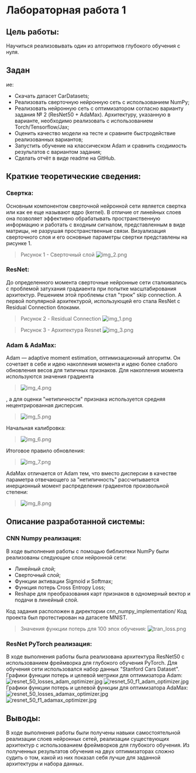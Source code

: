 # Лабораторная работа 1	
## Цель работы:
Научиться реализовывать один из алгоритмов глубокого обучения с нуля.
## Задан
ие:
- Скачать датасет CarDatasets;	
- Реализовать сверточную нейронную сеть с использованием NumPy;
- Реализовать нейронную сеть с оптимизатором согласно варианту задания № 2 (ResNet50 + AdaMax). Архитектуру, указанную в варианте, необходимо реализовать с использованием Torch/Tensorflow/Jax;
- Оценить качество модели на тесте и сравните быстродействие реализованных вариантов;
- Запустить обучение на классическом Adam и сравнить сходимость результатов с вариантом задания;
- Сделать отчёт в виде readme на GitHub.

## Краткие теоретические сведения:
### Свертка:
Основным компонентом сверточной нейронной сети является свертка или как ее еще называют ядро (kernel).
В отличие от линейных слоев она позволяет эффективно обрабатывать пространственную информацию и работать с входным 
сигналом, представленным в виде матрицы, не разрушая пространственные связи. 
Визуализация сверточного слоя и его основные параметры свертки представлены на рисунке 1.
> Рисунок 1 - Сверточный слой
![img_2.png](images/img_2.png)
### ResNet:
До определенного момента сверточные нейронные сети сталкивались с проблемой затухания градиаента при попытке масштабирования 
архитектур. Решением этой проблемы стал "трюк" skip connection. А первой популярной архитектурой, использующей его стала 
ResNet с Residual Connection блоками. 
>Рисунок 2 - Residual Connection
![img_1.png](images/img_1.png)

> Рисунок 3 - Архитектура Resnet
![img_3.png](images/img_3.png)
### Adam & AdaMax: 
Adam — adaptive moment estimation, оптимизационный алгоритм. Он сочетает в себе и идею накопления момента и идею 
более слабого обновления весов для типичных признаков. 
Для накопления момента используются значения градиента
>![img_4.png](images/img_4.png)

, а для оценки "нетипичности" признака используется средняя нецентрированная 
дисперсия.
> ![img_5.png](images/img_5.png)

Начальная калибровка:
>![img_6.png](images/img_6.png)

Итоговое правило обновления:
>![img_7.png](images/img_7.png)

AdaMax отличается от Adam тем, что вместо дисперсии в качестве параметра отвечающего за "нетипичность"
рассчитывается инерционный момент распределения градиентов произвольной степени:
>![img_8.png](images/img_8.png)

## Описание разработанной системы:
### CNN Numpy реализация:
В ходе выполнения работы с помощью библиотеки NumPy были реализованы следующие слои нейронной сети:
- Линейный слой;
- Сверточный слой;
- Функции активации Sigmoid и Softmax;
- Функция потерь Cross Entropy Loss;
- Reshape для преобразования карт признаков в одномерный вектор и подачи в линейный слой.

Код задания расположен в директории cnn_numpy_implementation/
Код проекта был протестирован на датасете MNIST.

>Значения функции потерь для 100 эпох обучения:
>![tran_loss.png](cnn_numpy_implementation%2Ftran_loss.png)

### ResNet PyTorch реализация:
В ходе выполнения работы была реализована архитектура ResNet50 с использованием фреймворка для глубокого обучения PyTorch.
Для обучения сети использовался набор данных "Stanford Cars Dataset".
Графики функции потерь и целевой метрики для оптимизатора Adam:
![resnet_50_losses_adam_optimizer.jpg](resnet50_torch_implementation%2Fplots%2Fresnet_50_losses_adam_optimizer.jpg)
![resnet_50_f1_adam_optimizer.jpg](resnet50_torch_implementation%2Fplots%2Fresnet_50_f1_adam_optimizer.jpg)
Графики функции потерь и целевой функции для оптимизатора AdaMax:
![resnet_50_losses_adamax_optimizer.jpg](resnet50_torch_implementation%2Fplots%2Fresnet_50_losses_adamax_optimizer.jpg)
![resnet_50_f1_adamax_optimizer.jpg](resnet50_torch_implementation%2Fplots%2Fresnet_50_f1_adamax_optimizer.jpg)

## Выводы:
В ходе выполнения работы были получены навыки самостоятельной реализации слоев нейронных сетей, реализации
существующих архитектур с использованием фреймворков для глубокого обучения. Из полученных результатов обучения на двух оптимизаторах
сложно судить о том, какой из них показал себя лучше для заданной архитектуры и набора данных.